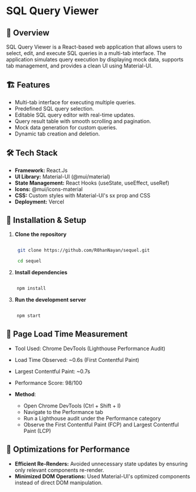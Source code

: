 
# SQL Query Viewer

## 🚀 Overview

SQL Query Viewer is a React-based web application that allows users to select, edit, and execute SQL queries in a multi-tab interface. The application simulates query execution by displaying mock data, supports tab management, and provides a clean UI using Material-UI.

## 🏗 Features

- Multi-tab interface for executing multiple queries.
- Predefined SQL query selection.
- Editable SQL query editor with real-time updates.
- Query result table with smooth scrolling and pagination.
- Mock data generation for custom queries.
- Dynamic tab creation and deletion.

## 🛠 Tech Stack

- **Framework:** React.Js
- **UI Library:** Material-UI (@mui/material)
- **State Management:** React Hooks (useState, useEffect, useRef)
- **Icons:** @mui/icons-material
- **CSS:** Custom styles with Material-UI's sx prop and CSS
- **Deployment:** Vercel

## 🚀 Installation & Setup

1. **Clone the repository**

   ```sh

    git clone https://github.com/R0hanNayan/sequel.git

    cd sequel

   ```
2. **Install dependencies**

```sh

    npm install

```

3. **Run the development server**

```sh

    npm start

```

## 🛜 Page Load Time Measurement

- Tool Used: Chrome DevTools (Lighthouse Performance Audit)
- Load Time Observed: ~0.6s (First Contentful Paint)
- Largest Contentful Paint: ~0.7s
- Performance Score: 98/100
- **Method**:

  - Open Chrome DevTools (Ctrl + Shift + I)
  - Navigate to the Performance tab
  - Run a Lighthouse audit under the Performance category
  - Observe the First Contentful Paint (FCP) and Largest Contentful Paint (LCP)

## 🎩 Optimizations for Performance

- **Efficient Re-Renders:** Avoided unnecessary state updates by ensuring only relevant components re-render.
- **Minimized DOM Operations:** Used Material-UI's optimized components instead of direct DOM manipulation.
